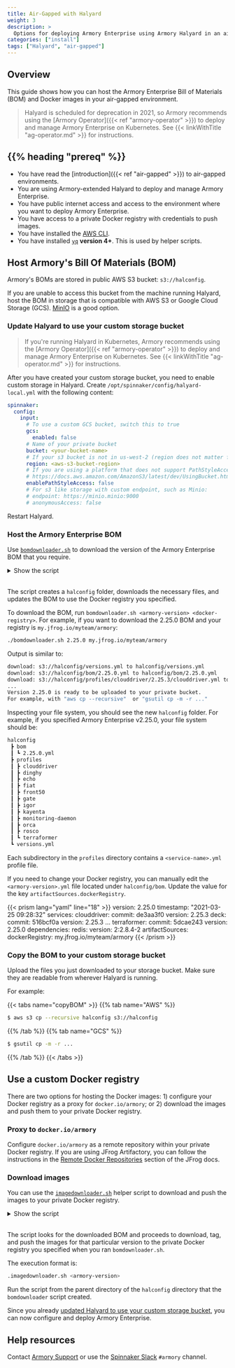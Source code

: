 ```yaml
---
title: Air-Gapped with Halyard
weight: 3
description: >
  Options for deploying Armory Enterprise using Armory Halyard in an air-gapped environment.
categories: ["install"]
tags: ["Halyard", "air-gapped"]
---
```


## Overview

This guide shows how you can host the Armory Enterprise Bill of Materials (BOM) and Docker images in your air-gapped environment.

>Halyard is scheduled for deprecation in 2021, so Armory recommends using the [Armory Operator]({{< ref "armory-operator" >}}) to deploy and manage Armory Enterprise on Kubernetes. See {{< linkWithTitle "ag-operator.md" >}} for instructions.


## {{% heading "prereq" %}}

* You have read the [introduction]({{< ref "air-gapped" >}}) to air-gapped environments.
* You are using Armory-extended Halyard to deploy and manage Armory Enterprise.
* You have public internet access and access to the environment where you want to deploy Armory Enterprise.
* You have access to a private Docker registry with credentials to push images.
* You have installed the [AWS CLI](https://aws.amazon.com/cli/).
* You have installed [`yq`](https://mikefarah.gitbook.io/yq/#install) **version 4+**. This is used by helper scripts.

## Host Armory's Bill Of Materials (BOM)

Armory's BOMs are stored in public AWS S3 bucket: `s3://halconfig`.

If you are unable to access this bucket from the machine running Halyard, host the BOM in storage that is compatible with AWS S3 or Google Cloud Storage (GCS). [MinIO](https://min.io) is a good option.

### Update Halyard to use your custom storage bucket

>If you're running Halyard in Kubernetes, Armory recommends using the [Armory Operator]({{< ref "armory-operator" >}}) to deploy and manage Armory Enterprise on Kubernetes. See {{< linkWithTitle "ag-operator.md" >}} for instructions.

After you have created your custom storage bucket, you need to enable custom storage in Halyard. Create `/opt/spinnaker/config/halyard-local.yml` with the following content:

```yaml
spinnaker:
  config:
    input:
      # To use a custom GCS bucket, switch this to true
      gcs:
        enabled: false
      # Name of your private bucket
      bucket: <your-bucket-name>
      # If your s3 bucket is not in us-west-2 (region does not matter for Minio)
      region: <aws-s3-bucket-region>
      # If you are using a platform that does not support PathStyleAccess, such as Minio, switch this to true
      # https://docs.aws.amazon.com/AmazonS3/latest/dev/UsingBucket.html#access-bucket-intro
      enablePathStyleAccess: false
      # For s3 like storage with custom endpoint, such as Minio:
      # endpoint: https://minio.minio:9000
      # anonymousAccess: false
```

Restart Halyard.


### Host the Armory Enterprise BOM

Use [`bomdownloader.sh`](https://github.com/armory/spinnaker-kustomize-patches/blob/master/airgap/bomdownloader.sh) to download the version of the Armory Enterprise BOM that you require.

<details><summary>Show the script</summary>

{{< github repo="armory/spinnaker-kustomize-patches" file="/airgap/bomdownloader.sh" lang="bash" options="" >}}

</details><br>

The script creates a `halconfig` folder, downloads the necessary files, and updates the BOM to use the Docker registry you specified.

To download the BOM, run `bomdownloader.sh <armory-version> <docker-registry>`. For example, if you want to download the 2.25.0 BOM and your registry is `my.jfrog.io/myteam/armory`:

```bash
./bomdownloader.sh 2.25.0 my.jfrog.io/myteam/armory
```

Output is similar to:

```bash
download: s3://halconfig/versions.yml to halconfig/versions.yml
download: s3://halconfig/bom/2.25.0.yml to halconfig/bom/2.25.0.yml
download: s3://halconfig/profiles/clouddriver/2.25.3/clouddriver.yml to halconfig/profiles/clouddriver/2.25.3/clouddriver.yml
...
Version 2.25.0 is ready to be uploaded to your private bucket.
For example, with "aws cp --recursive"  or "gsutil cp -m -r ..."
```

Inspecting your file system, you should see the new `halconfig` folder. For example, if you specified Armory Enterprise v2.25.0, your file system should be:

```bash
halconfig
 ┣ bom
 ┃ ┗ 2.25.0.yml
 ┣ profiles
 ┃ ┣ clouddriver
 ┃ ┣ dinghy
 ┃ ┣ echo
 ┃ ┣ fiat
 ┃ ┣ front50
 ┃ ┣ gate
 ┃ ┣ igor
 ┃ ┣ kayenta
 ┃ ┣ monitoring-daemon
 ┃ ┣ orca
 ┃ ┣ rosco
 ┃ ┗ terraformer
 ┗ versions.yml
```

Each subdirectory in the `profiles` directory contains a `<service-name>.yml` profile file.

If you need to change your Docker registry, you can manually edit the `<armory-version>.yml` file located under `halconfig/bom`.  Update the value for the key `artifactSources.dockerRegistry`.

{{< prism lang="yaml" line="18" >}}
version: 2.25.0
timestamp: "2021-03-25 09:28:32"
services:
    clouddriver:
        commit: de3aa3f0
        version: 2.25.3
    deck:
        commit: 516bcf0a
        version: 2.25.3
    ...
    terraformer:
        commit: 5dcae243
        version: 2.25.0
dependencies:
    redis:
        version: 2:2.8.4-2
artifactSources:
    dockerRegistry: my.jfrog.io/myteam/armory
{{< /prism >}}

### Copy the BOM to your custom storage bucket

Upload the files you just downloaded to your storage bucket. Make sure they are readable from wherever Halyard is running.

For example:

{{< tabs name="copyBOM" >}}
{{% tab name="AWS" %}}

```bash
$ aws s3 cp --recursive halconfig s3://halconfig
```           
{{% /tab %}}
{{% tab name="GCS" %}}
```bash
$ gsutil cp -m -r ...
```
{{% /tab %}}
{{< /tabs >}}

## Use a custom Docker registry

There are two options for hosting the Docker images: 1) configure your Docker registry as a proxy for `docker.io/armory`; or 2) download the images and push them to your private Docker registry.

### Proxy to `docker.io/armory`

Configure `docker.io/armory` as a remote repository within your private Docker registry.  If you are using JFrog Artifactory, you can follow the instructions in the [Remote Docker Repositories](https://www.jfrog.com/confluence/display/JFROG/Docker+Registry#DockerRegistry-RemoteDockerRepositories) section of the JFrog docs.  

### Download images

You can use the [`imagedownloader.sh`](https://github.com/armory/spinnaker-kustomize-patches/blob/master/airgap/imagedownloader.sh) helper script to download and push the images to your private Docker registry.

<details><summary>Show the script</summary>

{{< github repo="armory/spinnaker-kustomize-patches" file="/airgap/imagedownloader.sh" lang="bash" options="" >}}

</details><br>

The script looks for the downloaded BOM and proceeds to download, tag, and push the images for that particular version to the private Docker registry you specified when you ran `bomdownloader.sh`.

The execution format is:

```bash
.imagedownloader.sh <armory-version>
```

Run the script from the parent directory of the `halconfig` directory that the `bomdownloader` script created.

Since you already [updated Halyard to use your custom storage bucket](#update-halyard-to-use-your-custom-storage-bucket), you can now configure and deploy Armory Enterprise.

## Help resources

Contact [Armory Support](https://support.armory.io/) or use the [Spinnaker Slack](https://join.spinnaker.io/) `#armory` channel.

